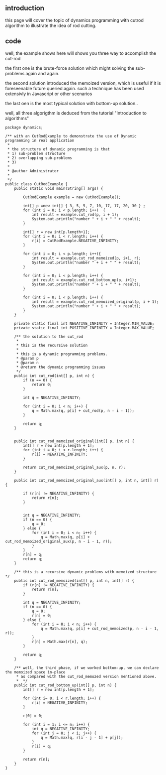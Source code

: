 ## introduction
this page will cover the topic of dynamics programming with cutrod algorithm to illustrate the idea of rod cutting.

## code

well, the example shows here will shows you three way to accomplish the cut-rod 

the first one is the brute-force solution which might solving the sub-problems again and again.

the second solution introduced the memoized version, which is useful if it is foreseenable future queried again. such a technique has been used extensivly in Javascript or other scenarios

the last oen is the most typical solution with bottom-up solution..



well, all three algorigthm is deduced from the tutorial "Introduction to algorithms"

```
package dynamics;

/** with an CutRodExample to demonstrate the use of Dynamic programming in real application 
 * 
 * the structure of dynamic programming is that 
 * 1) sub-problem structure 
 * 2) overlapping sub-problems
 * 3) 
 * 
 * @author Administrator
 *
 */
public class CutRodExample {
	public static void main(String[] args) {
		
		CutRodExample example = new CutRodExample();
		
		int[] p =new int[] { 3, 5, 5, 7, 10, 17, 17, 20, 30 } ;
		for (int i = 0; i < p.length; i++)  {
			int result = example.cut_rod(p, i + 1);
			System.out.println("number " + i + " " + result);
		}
		
		int[] r = new int[p.length+1];
		for (int i = 0; i < r.length; i++) {
			r[i] = CutRodExample.NEGATIVE_INFINITY;
		}
		
		for (int i = 0; i < p.length; i++){ 
			int result = example.cut_rod_memoized(p, i+1, r);
			System.out.println("number " + i + " " + result);
		}
		
		for (int i = 0; i < p.length; i++) { 
			int result = example.cut_rod_bottom_up(p, i+1);
			System.out.println("number " + i + " " + result);
		}
		
		for (int i = 0; i < p.length; i++) {
			int result = example.cut_rod_memoized_original(p, i + 1);
			System.out.println("number " + i + " " + result);
		}
	}
	
	private static final int NEGATIVE_INFINITY = Integer.MIN_VALUE;
	private static final int POSITIVE_INFINITY = Integer.MAX_VALUE;
	
	/** the solution to the cut_rod 
	 * 
	 * this is the recursive solution
	 * 
	 * this is a dynamic programming problems.
	 * @param p
	 * @param n
	 * @return the dynamic programming issues
	 */
	public int cut_rod(int[] p, int n) { 
		if (n == 0) { 
			return 0;
		}
		
		int q = NEGATIVE_INFINITY;
		
		for (int i = 0; i < n; i++) { 
			q = Math.max(q, p[i] + cut_rod(p, n - i - 1));
		}
		
		return q;
	}
	
	
	public int cut_rod_memoized_original(int[] p, int n) {
		int[] r = new int[p.length + 1];
		for (int i = 0; i < r.length; i++) {
			r[i] = NEGATIVE_INFINITY;
		}
		
		return cut_rod_memoized_original_aux(p, n, r);
	}
	
	public int cut_rod_memoized_original_aux(int[] p, int n, int[] r) {
		
		if (r[n] != NEGATIVE_INFINITY) {
			return r[n];
		}
		
		
		int q = NEGATIVE_INFINITY;
		if (n == 0) {
			q = 0;
		} else {
			for (int i = 0; i < n; i++) {
				q = Math.max(q, p[i] + cut_rod_memoized_original_aux(p, n - i - 1, r));
			}
		}
		r[n] = q;
		return q;
	}
	
	/** this is a recursive dynamic problems with memoized structure */
	public int cut_rod_memoized(int[] p, int n, int[] r) { 
		if (r[n] != NEGATIVE_INFINITY) { 
			return r[n];
		} 
		
		int q = NEGATIVE_INFINITY;
		if (n == 0) {
			q = 0;
			r[n] = 0;
		} else {
			for (int i = 0; i < n; i++) {
				q = Math.max(q, p[i] + cut_rod_memoized(p, n - i - 1, r));
			}
			r[n] = Math.max(r[n], q);
		}
		
		return q;
	}
	
	/** well, the third phase, if we worked bottom-up, we can declare the memoized space in-place
	 * as compared with the cut_rod_memozed version mentioned above.
	 *  */
	public int cut_rod_bottom_up(int[] p, int n) { 
		int[] r = new int[p.length + 1];
		
		for (int i= 0; i < r.length; i++) {
			r[i] = NEGATIVE_INFINITY;
		}
		
		r[0] = 0;
		
		for (int i = 1; i <= n; i++) { 
			int q = NEGATIVE_INFINITY;
			for (int j = 0; j < i; j++) { 
				q = Math.max(q, r[i - j - 1] + p[j]);
			}
			r[i] = q;
		}
		
		return r[n];
	}
}
```
